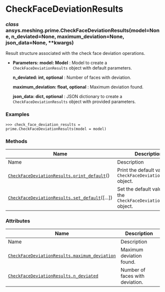 # CheckFaceDeviationResults

<a id="ansys.meshing.prime.CheckFaceDeviationResults"></a>

### *class* ansys.meshing.prime.CheckFaceDeviationResults(model=None, n_deviated=None, maximum_deviation=None, json_data=None, \*\*kwargs)

Result structure associated with the check face deviation operations.

* **Parameters:**
  **model: Model**
  : Model to create a `CheckFaceDeviationResults` object with default parameters.

  **n_deviated: int, optional**
  : Number of faces with deviation.

  **maximum_deviation: float, optional**
  : Maximum deviation found.

  **json_data: dict, optional**
  : JSON dictionary to create a `CheckFaceDeviationResults` object with provided parameters.

### Examples

```pycon
>>> check_face_deviation_results = prime.CheckFaceDeviationResults(model = model)
```

<!-- !! processed by numpydoc !! -->

### Methods

| Name | Description |
|-----------------------------------------------------------------------------------------------------------------------------------------------------------------------------|-------------------------------------------------------------------|
| Name | Description |
| [`CheckFaceDeviationResults.print_default`](ansys.meshing.prime.CheckFaceDeviationResults.print_default.md#ansys.meshing.prime.CheckFaceDeviationResults.print_default)()   | Print the default values of `CheckFaceDeviationResults` object.   |
| [`CheckFaceDeviationResults.set_default`](ansys.meshing.prime.CheckFaceDeviationResults.set_default.md#ansys.meshing.prime.CheckFaceDeviationResults.set_default)([...])    | Set the default values of the `CheckFaceDeviationResults` object. |

### Attributes

| Name | Description |
|---------------------------------------------------------------------------------------------------------------------------------------------------------------------------------------|---------------------------------|
| Name | Description |
| [`CheckFaceDeviationResults.maximum_deviation`](ansys.meshing.prime.CheckFaceDeviationResults.maximum_deviation.md#ansys.meshing.prime.CheckFaceDeviationResults.maximum_deviation)   | Maximum deviation found.        |
| [`CheckFaceDeviationResults.n_deviated`](ansys.meshing.prime.CheckFaceDeviationResults.n_deviated.md#ansys.meshing.prime.CheckFaceDeviationResults.n_deviated)                        | Number of faces with deviation. |
<!-- vale on -->